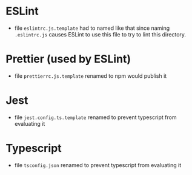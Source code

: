 # ESLint

- file `eslintrc.js.template` had to named like that since naming `.eslintrc.js` causes ESLint to use this file to try to lint this directory.

# Prettier (used by ESLint)

- file `prettierrc.js.template` renamed to npm would publish it

# Jest

- file `jest.config.ts.template` renamed to prevent typescript from evaluating it

# Typescript

- file `tsconfig.json` renamed to prevent typescript from evaluating it
